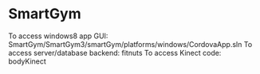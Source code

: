 # SmartGym
To access windows8 app GUI: SmartGym/SmartGym3/smartGym/platforms/windows/CordovaApp.sln
To access server/database backend: fitnuts
To access Kinect code: bodyKinect
